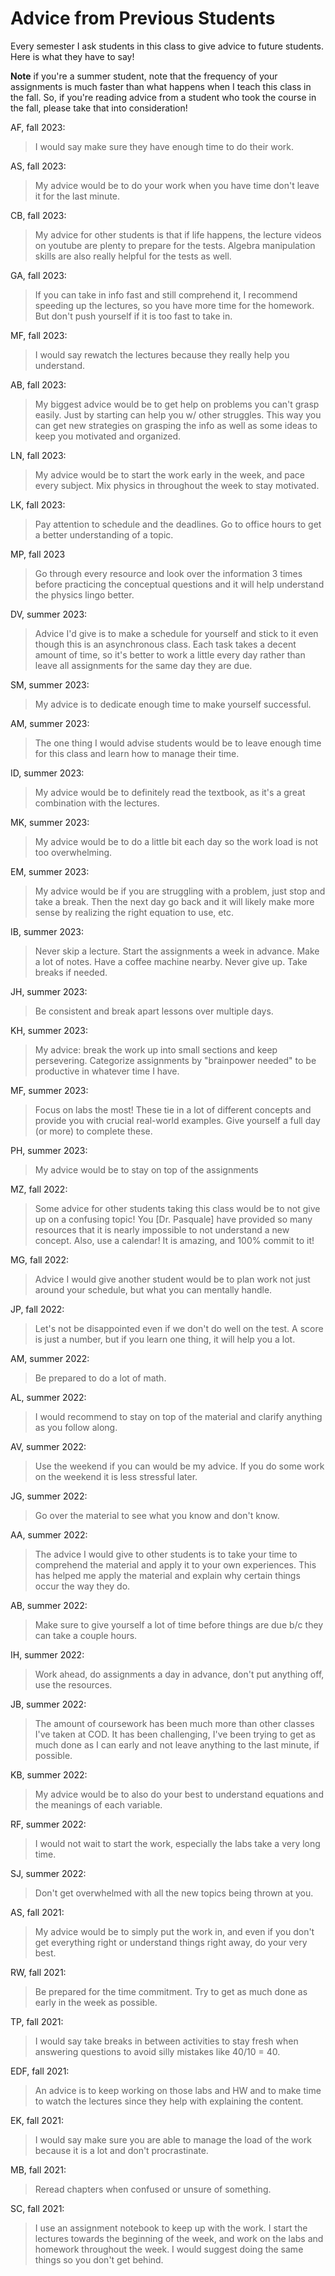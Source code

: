 # Advice from Previous Students

Every semester I ask students in this class to give advice to future students. Here is what they have to say!

**Note** if you're a summer student, note that the frequency of your assignments is much faster than what happens when I teach this class in the fall. So, if you're reading advice from a student who took the course in the fall, please take that into consideration!

AF, fall 2023:

> I would say make sure they have enough time to do their work.

AS, fall 2023:

> My advice would be to do your work when you have time don't leave it for the last minute.

CB, fall 2023:

> My advice for other students is that if life happens, the lecture videos on youtube are plenty to prepare for the tests. Algebra manipulation skills are also really helpful for the tests as well.

GA, fall 2023:

> If you can take in info fast and still comprehend it, I recommend speeding up the lectures, so you have more time for the homework. But don't push yourself if it is too fast to take in.

MF, fall 2023:

> I would say rewatch the lectures because they really help you understand.

AB, fall 2023:

> My biggest advice would be to get help on problems you can't grasp easily. Just by starting can help you w/ other struggles. This way you can get new strategies on grasping the info as well as some ideas to keep you motivated and organized.

LN, fall 2023:

> My advice would be to start the work early in the week, and pace every subject. Mix physics in throughout the week to stay motivated.

LK, fall 2023:

> Pay attention to schedule and the deadlines. Go to office hours to get a better understanding of a topic.

MP, fall 2023

> Go through every resource and look over the information 3 times before practicing the conceptual questions and it will help understand the physics lingo better.

DV, summer 2023:

> Advice I'd give is to make a schedule for yourself and stick to it even though this is an asynchronous class. Each task takes a decent amount of time, so it's better to work a little every day rather than leave all assignments for the same day they are due.

SM, summer 2023:

> My advice is to dedicate enough time to make yourself successful.

AM, summer 2023:

> The one thing I would advise students would be to leave enough time for this class and learn how to manage their time.

ID, summer 2023:

> My advice would be to definitely read the textbook, as it's a great combination with the lectures.

MK, summer 2023:

> My advice would be to do a little bit each day so the work load is not too overwhelming.

EM, summer 2023:

> My advice would be if you are struggling with a problem, just stop and take a break. Then the next day go back and it will likely make more sense by realizing the right equation to use, etc.

IB, summer 2023:

> Never skip a lecture. Start the assignments a week in advance. Make a lot of notes. Have a coffee machine nearby. Never give up. Take breaks if needed.

JH, summer 2023:

> Be consistent and break apart lessons over multiple days.

KH, summer 2023:

> My advice: break the work up into small sections and keep persevering. Categorize assignments by "brainpower needed" to be productive in whatever time I have.

MF, summer 2023:

> Focus on labs the most! These tie in a lot of different concepts and provide you with crucial real-world examples. Give yourself a full day (or more) to complete these.

PH, summer 2023:

> My advice would be to stay on top of the assignments

MZ, fall 2022:

> Some advice for other students taking this class would be to not give up on a confusing topic! You [Dr. Pasquale] have provided so many resources that it is nearly impossible to not understand a new concept. Also, use a calendar! It is amazing, and 100% commit to it!

MG, fall 2022:

> Advice I would give another student would be to plan work not just around your schedule, but what you can mentally handle.

JP, fall 2022:

> Let's not be disappointed even if we don't do well on the test. A score is just a number, but if you learn one thing, it will help you a lot.

AM, summer 2022:

> Be prepared to do a lot of math.

AL, summer 2022:

> I would recommend to stay on top of the material and clarify anything as you follow along.

AV, summer 2022:

> Use the weekend if you can would be my advice. If you do some work on the weekend it is less stressful later.

JG, summer 2022:

> Go over the material to see what you know and don't know.

AA, summer 2022:

> The advice I would give to other students is to take your time to comprehend the material and apply it to your own experiences. This has helped me apply the material and explain why certain things occur the way they do.

AB, summer 2022:

> Make sure to give yourself a lot of time before things are due b/c they can take a couple hours.

IH, summer 2022:

> Work ahead, do assignments a day in advance, don't put anything off, use the resources.

JB, summer 2022:

> The amount of coursework has been much more than other classes I've taken at COD. It has been challenging, I've been trying to get as much done as I can early and not leave anything to the last minute, if possible.

KB, summer 2022:

> My advice would be to also do your best to understand equations and the meanings of each variable.

RF, summer 2022:

> I would not wait to start the work, especially the labs take a very long time.

SJ, summer 2022:

> Don't get overwhelmed with all the new topics being thrown at you.

AS, fall 2021:

> My advice would be to simply put the work in, and even if you don't get everything right or understand things right away, do your very best.

RW, fall 2021:

> Be prepared for the time commitment. Try to get as much done as early in the week as possible.

TP, fall 2021:

> I would say take breaks in between activities to stay fresh when answering questions to avoid silly mistakes like 40/10 = 40.

EDF, fall 2021:

> An advice is to keep working on those labs and HW and to make time to watch the lectures since they help with explaining the content.

EK, fall 2021:

> I would say make sure you are able to manage the load of the work because it is a lot and don't procrastinate.

MB, fall 2021:

> Reread chapters when confused or unsure of something.

SC, fall 2021:

> I use an assignment notebook to keep up with the work. I start the lectures towards the beginning of the week, and work on the labs and homework throughout the week. I would suggest doing the same things so you don't get behind.
